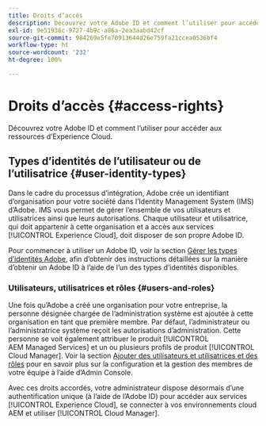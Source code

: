 ```yaml
---
title: Droits d’accès
description: Découvrez votre Adobe ID et comment l’utiliser pour accéder aux ressources d’Experience Cloud.
exl-id: 9e51936c-9727-4b9c-a86a-2ea3aabd42cf
source-git-commit: 984269e5fe70913644d26e759fa21ccea0536bf4
workflow-type: ht
source-wordcount: '232'
ht-degree: 100%

---
```



# Droits d’accès {#access-rights}

Découvrez votre Adobe ID et comment l’utiliser pour accéder aux ressources d’Experience Cloud.

## Types d’identités de l’utilisateur ou de l’utilisatrice {#user-identity-types}

Dans le cadre du processus d’intégration, Adobe crée un identifiant d’organisation pour votre société dans l’Identity Management System (IMS) d’Adobe. IMS vous permet de gérer l’ensemble de vos utilisateurs et utilisatrices ainsi que leurs autorisations. Chaque utilisateur et utilisatrice, qui doit appartenir à cette organisation et a accès aux services [!UICONTROL Experience Cloud], doit disposer de son propre Adobe ID.

Pour commencer à utiliser un Adobe ID, voir la section [Gérer les types d’identités Adobe](https://helpx.adobe.com/fr/enterprise/using/identity.html), afin d’obtenir des instructions détaillées sur la manière d’obtenir un Adobe ID à l’aide de l’un des types d’identités disponibles.

### Utilisateurs, utilisatrices et rôles {#users-and-roles}

Une fois qu’Adobe a créé une organisation pour votre entreprise, la personne désignée chargée de l’administration système est ajoutée à cette organisation en tant que première membre. Par défaut, l’administrateur ou l’administratrice système reçoit les autorisations d’administration. Cette personne se voit également attribuer le produit [!UICONTROL AEM Managed Services] et un ou plusieurs profils de produit [!UICONTROL Cloud Manager]. Voir la section [Ajouter des utilisateurs et utilisatrices et des rôles](/help/requirements/users-and-roles.md) pour en savoir plus sur la configuration et la gestion des membres de votre équipe à l’aide d’Admin Console.

Avec ces droits accordés, votre administrateur dispose désormais d’une authentification unique (à l’aide de l’Adobe ID) pour accéder aux services [!UICONTROL Experience Cloud], se connecter à vos environnements cloud AEM et utiliser [!UICONTROL Cloud Manager].
